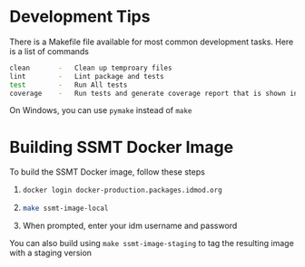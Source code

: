# Development Tips

There is a Makefile file available for most common development tasks. Here is a list of commands
```bash
clean       -   Clean up temproary files
lint        -   Lint package and tests
test        -   Run All tests
coverage    -   Run tests and generate coverage report that is shown in browser
```
On Windows, you can use `pymake` instead of `make`

# Building SSMT Docker Image

To build the SSMT Docker image, follow these steps

1. ```bash
   docker login docker-production.packages.idmod.org
   ```
2. ```bash
   make ssmt-image-local
   ```
3. When prompted, enter your idm username and password

You can also build using `make ssmt-image-staging` to tag the resulting image with a staging version